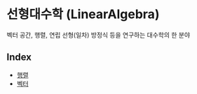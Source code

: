 # 선형대수학 (LinearAlgebra)
벡터 공간, 행렬, 연립 선형(일차) 방정식 등을 연구하는 대수학의 한 분야

## Index
- [행렬](docs/Matrix.md)
- [벡터](docs/Vector.md)
